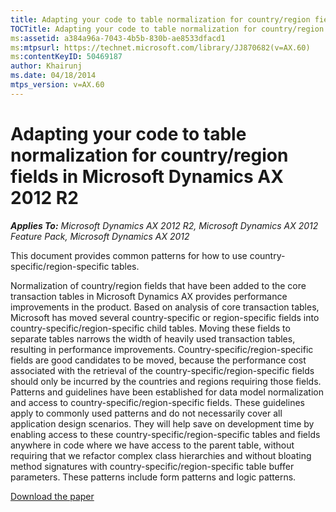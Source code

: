 ```yaml
---
title: Adapting your code to table normalization for country/region fields in Microsoft Dynamics AX 2012 R2
TOCTitle: Adapting your code to table normalization for country/region fields in Microsoft Dynamics AX 2012 R2
ms:assetid: a384a96a-7043-4b5b-830b-ae8533dfacd1
ms:mtpsurl: https://technet.microsoft.com/library/JJ870682(v=AX.60)
ms:contentKeyID: 50469187
author: Khairunj
ms.date: 04/18/2014
mtps_version: v=AX.60
---
```


# Adapting your code to table normalization for country/region fields in Microsoft Dynamics AX 2012 R2 


_**Applies To:** Microsoft Dynamics AX 2012 R2, Microsoft Dynamics AX 2012 Feature Pack, Microsoft Dynamics AX 2012_

This document provides common patterns for how to use country-specific/region-specific tables.

Normalization of country/region fields that have been added to the core transaction tables in Microsoft Dynamics AX provides performance improvements in the product. Based on analysis of core transaction tables, Microsoft has moved several country-specific or region-specific fields into country-specific/region-specific child tables. Moving these fields to separate tables narrows the width of heavily used transaction tables, resulting in performance improvements. Country-specific/region-specific fields are good candidates to be moved, because the performance cost associated with the retrieval of the country-specific/region-specific fields should only be incurred by the countries and regions requiring those fields. Patterns and guidelines have been established for data model normalization and access to country-specific/region-specific fields. These guidelines apply to commonly used patterns and do not necessarily cover all application design scenarios. They will help save on development time by enabling access to these country-specific/region-specific tables and fields anywhere in code where we have access to the parent table, without requiring that we refactor complex class hierarchies and without bloating method signatures with country-specific/region-specific table buffer parameters. These patterns include form patterns and logic patterns.

[Download the paper](http://go.microsoft.com/fwlink/?linkid=273070)

  


